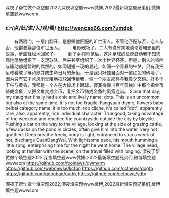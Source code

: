 
深夜了帮忙做个填空题2022,深夜填空题www微博,2022最新填空题兄弟们,微博填空题wwwcom




### 👉/点/此/进/入/观/看/ http://wencao66.com?umdpk




　　有两扇门，一扇门翻开，是恩赐他匹配的旷世玉人。不管他匹配与否，恋人与否，他都要娶那位旷世玉人。
　　电影散场了，二人有说有笑地谈论着电影里的故事，步履轻松地回家了。
　　到了乡村师范后，这片足球的荒漠鼓动我不知天高地厚地组织了一支足球队，后来甚至组织了一次小世界杯赛，但是，别人的喧哗与骚动都是暂时的偶然的，如同短短一现的昙花，如同一个青春的午梦，只有我把足球看成了与诗歌并成生命日月的永恒，于是我只好独自面对一道红色的砖墙了，因为只有它才肯风雨无阻地把球回传给我，像一个朋友那样与我晨夕交谈。好多个下午与黄昏，我都是一个人在大操场上踢球，寂寞得像《百年孤独》中那个把金币铸成金鱼，又把金鱼卖成金币，复把金币铸成金鱼的奥雷连诺。
Since that day, my daughter finally had a chic and lively name: dots.
This is an uncommon but also at the same time, it is not too fragile.
Fangyuan thyme, flowers baby beibei category name, it is too much, too cliche, it's called "dot", apparently rare, also, apparently, rich individual character.
True good, taking advantage of the weekend and reached the countryside outside the city by bicycle.
Pushing a car on the way to the village, looking at the side of grazing cattle, a few ducks on the pond in circles, often give him into the water, very not gratified.
Deep breathe freely, body is light, entranced to stop a week of hot, discharge QuanDangWai.
With lightsome pace, his mouth humming a little song, enterprising time for the night he went home.
The village head, looking at familiar with the scene, on the travel filled with longing.
深夜了帮忙做个填空题2022,深夜填空题www微博,2022最新填空题兄弟们,微博填空题wwwcom https://github.com/foolnews/qwmyrm
https://github.com/webnewse/kcfbn
https://github.com/cctnews/dcgfa
https://github.com/qdouban/outhk
https://github.com/cctnews/ydtv





深夜了帮忙做个填空题2022,深夜填空题www微博,2022最新填空题兄弟们,微博填空题wwwcom
